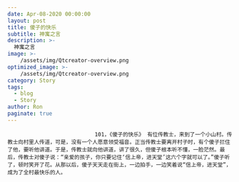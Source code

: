 ```yaml
---
date: Apr-08-2020 00:00:00
layout: post
title: 傻子的快乐
subtitle: 神寓之言
description: >-
  神寓之言
image: >-
    /assets/img/Qtcreator-overview.png
optimized_image: >-
    /assets/img/Qtcreator-overview.png
category: Story
tags:
  - blog
  - Story
author: Ron
paginate: true
---
```


							　　101，《傻子的快乐》 有位传教士，来到了一个小山村。传教士向村里人传道，可是，没有一个人愿意领受福音。正当传教士要离开村子时，有个傻子拦住了他，要听他讲道。于是，传教士就向他讲道，讲了很久，但傻子根本听不懂，一脸茫然。最后，传教士对傻子说：“亲爱的孩子，你只要记住‘信上帝，进天堂’这六个字就可以了。”傻子听了，顿时笑开了花。从那以后，傻子天天走在街上，一边拍手，一边笑着说“信上帝，进天堂”，成为了全村最快乐的人。
							
							
						
